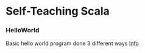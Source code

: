 # Self-Teaching Scala

### HelloWorld

Basic hello world program done 3 different ways
[Info](https://www.scala-lang.org/documentation/getting-started.html)